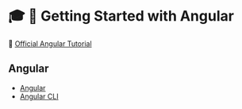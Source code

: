 # :mortar_board: :beginner: Getting Started with Angular

:link: [Official Angular Tutorial](https://angular.io/start)

## Angular

- [Angular](https://angular.io/)
- [Angular CLI](https://cli.angular.io/)
